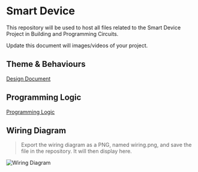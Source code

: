 # Smart Device

This repository will be used to host all files related to the Smart Device Project in Building and Programming Circuits.

Update this document will images/videos of your project.

## Theme & Behaviours

[Design Document](design.md)

## Programming Logic

[Programming Logic](logic.md)

## Wiring Diagram

> Export the wiring diagram as a PNG, named wiring.png, and save the file in the repository. It will then display here.

![Wiring Diagram](wiring.png)

